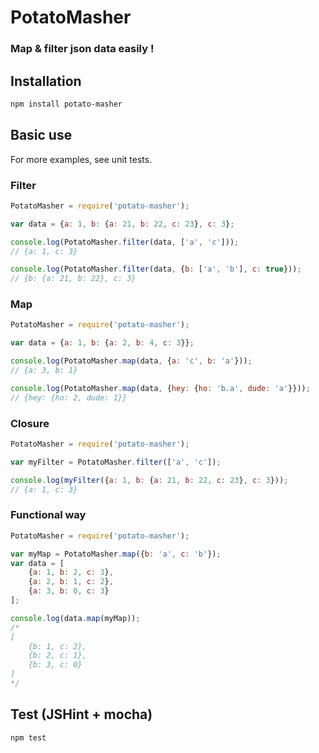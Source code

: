 # PotatoMasher
### Map & filter json data easily !

## Installation
```bash
npm install potato-masher
```

## Basic use

For more examples, see unit tests.

### Filter
```javascript
PotatoMasher = require('potato-masher');

var data = {a: 1, b: {a: 21, b: 22, c: 23}, c: 3};

console.log(PotatoMasher.filter(data, ['a', 'c']));
// {a: 1, c: 3}

console.log(PotatoMasher.filter(data, {b: ['a', 'b'], c: true}));
// {b: {a: 21, b: 22}, c: 3}
```

### Map
```javascript
PotatoMasher = require('potato-masher');

var data = {a: 1, b: {a: 2, b: 4, c: 3}};

console.log(PotatoMasher.map(data, {a: 'c', b: 'a'}));
// {a: 3, b: 1}

console.log(PotatoMasher.map(data, {hey: {ho: 'b.a', dude: 'a'}}));
// {hey: {ho: 2, dude: 1}}
```

### Closure

```javascript
PotatoMasher = require('potato-masher');

var myFilter = PotatoMasher.filter(['a', 'c']);

console.log(myFilter({a: 1, b: {a: 21, b: 22, c: 23}, c: 3}));
// {a: 1, c: 3}
```

### Functional way

```javascript
PotatoMasher = require('potato-masher');

var myMap = PotatoMasher.map({b: 'a', c: 'b'});
var data = [
    {a: 1, b: 2, c: 3},
    {a: 2, b: 1, c: 2},
    {a: 3, b: 0, c: 3}
];

console.log(data.map(myMap));
/*
[
    {b: 1, c: 2},
    {b: 2, c: 1},
    {b: 3, c: 0}
]
*/
```

## Test (JSHint + mocha)
```bash
npm test
```